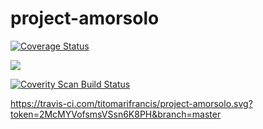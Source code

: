 # project-amorsolo

<a href='https://coveralls.io/github/titomarifrancis/project-amorsolo?branch=master'><img src='https://coveralls.io/repos/github/titomarifrancis/project-amorsolo/badge.svg?branch=master' alt='Coverage Status' /></a>

<a href="https://www.codacy.com/manual/titomarifrancis/project-amorsolo?utm_source=github.com&amp;utm_medium=referral&amp;utm_content=titomarifrancis/project-amorsolo&amp;utm_campaign=Badge_Grade"><img src="https://api.codacy.com/project/badge/Grade/c72041093afc4184a71386ec04077e59"/></a>

<a href="https://scan.coverity.com/projects/project-amorsolo">
  <img alt="Coverity Scan Build Status"
       src="https://scan.coverity.com/projects/22714/badge.svg"/>
</a>

https://travis-ci.com/titomarifrancis/project-amorsolo.svg?token=2McMYVofsmsVSsn6K8PH&branch=master
